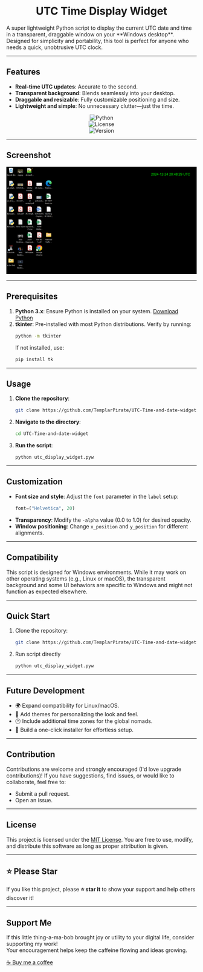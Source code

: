 <div align="center">
  <h1>UTC Time Display Widget</h1>
</div>
A super lightweight Python script to display the current UTC date and time in a transparent, draggable window on your **Windows desktop**. Designed for simplicity and portability, this tool is perfect for anyone who needs a quick, unobtrusive UTC clock.

---

## Features
- **Real-time UTC updates**: Accurate to the second.
- **Transparent background**: Blends seamlessly into your desktop.
- **Draggable and resizable**: Fully customizable positioning and size.
- **Lightweight and simple**: No unnecessary clutter—just the time.
<div align="center">

![Python](https://img.shields.io/badge/language-Python-blue.svg)  
![License](https://img.shields.io/badge/license-MIT-green.svg)  
![Version](https://img.shields.io/badge/version-1.0-yellow.svg)

</div>

---

## Screenshot
![UTC Time Display Widget](widget_screenshot.png)

---

## Prerequisites
1. **Python 3.x**: Ensure Python is installed on your system. [Download Python](https://www.python.org/downloads/)
2. **tkinter**: Pre-installed with most Python distributions. Verify by running:
   ```bash
   python -m tkinter
   ```
   If not installed, use:
   ```bash
   pip install tk
   ```

---

## Usage
1. **Clone the repository**:
   ```bash
   git clone https://github.com/TemplarPirate/UTC-Time-and-date-widget.git
   ```
2. **Navigate to the directory**:
   ```bash
   cd UTC-Time-and-date-widget
   ```
3. **Run the script**:
   ```bash
   python utc_display_widget.pyw
   ```

---

## Customization
- **Font size and style**: Adjust the `font` parameter in the `label` setup:
  ```python
  font=("Helvetica", 20)
  ```
- **Transparency**: Modify the `-alpha` value (0.0 to 1.0) for desired opacity.
- **Window positioning**: Change `x_position` and `y_position` for different alignments.

---

## Compatibility
This script is designed for Windows environments. While it may work on other operating systems (e.g., Linux or macOS), the transparent background and some UI behaviors are specific to Windows and might not function as expected elsewhere.

---

## Quick Start
1. Clone the repository:
   ```bash
   git clone https://github.com/TemplarPirate/UTC-Time-and-date-widget.git
2. Run script directly
    ```bash
   python utc_display_widget.pyw


---

## Future Development
- 🌍 Expand compatibility for Linux/macOS.  
- 🎨 Add themes for personalizing the look and feel.  
- 🕐 Include additional time zones for the global nomads.  
- 🚀 Build a one-click installer for effortless setup.

---

## Contribution
Contributions are welcome and strongly encouraged (I'd love upgrade contributions)! If you have suggestions, find issues, or would like to collaborate, feel free to:
- Submit a pull request.
- Open an issue.

---

## License
This project is licensed under the [MIT License](LICENSE). You are free to use, modify, and distribute this software as long as proper attribution is given.

---

## ⭐ Please Star
If you like this project, please **⭐ star it** to show your support and help others discover it!

---

## Support Me
If this little thing-a-ma-bob brought joy or utility to your digital life, consider supporting my work!  
Your encouragement helps keep the caffeine flowing and ideas growing.

[☕ Buy me a coffee](https://www.buymeacoffee.com/scofflaw)

